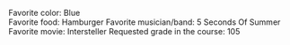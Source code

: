Favorite color: Blue        
Favorite food: Hamburger
Favorite musician/band: 5 Seconds Of Summer
Favorite movie: Intersteller
Requested grade in the course: 105 
